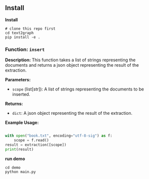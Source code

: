 ## Install

**Install**

```shell
# clone this repo first
cd text2graph
pip install -e .
```

### Function: `insert`

**Description:**
This function takes a list of strings representing the documents and returns a json object representing the result of the extraction.

**Parameters:**
- `scope` (list[str]): A list of strings representing the documents to be inserted.

**Returns:**
- `dict`: A json object representing the result of the extraction.

**Example Usage:**
```python

with open("book.txt", encoding="utf-8-sig") as f:
    scope = f.read()
result = extraction([scope])
print(result)

```
**run demo**
```shell
cd demo
python main.py
```